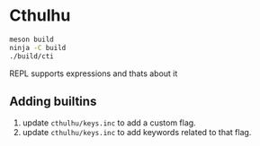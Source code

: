# Cthulhu

```sh
meson build
ninja -C build
./build/cti
```

REPL supports expressions and thats about it

## Adding builtins
1. update `cthulhu/keys.inc` to add a custom flag.
2. update `cthulhu/keys.inc` to add keywords related to that flag.